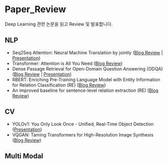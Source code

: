 # Paper_Review
Deep Learning 관련 논문을 읽고 Review 및 발표합니다.

## NLP
- Seq2Seq Attention: Neural Machine Translation by jointly ([Blog Review](https://jjonhwa.github.io/booststudy/2021/09/12/booststudy-paper-Bahdanau_Attention/) | [Presentation](https://github.com/jjonhwa/Paper_Review/blob/main/Seq2seq_Attention.pdf))
- Transformer: Attention is All You Need ([Blog Review](https://jjonhwa.github.io/booststudy/2021/08/19/booststudy-paper-Transformer/))
- Dense Passage Retrieval for Open-Domain Question Answering (ODQA) ([Blog Review](https://jjonhwa.github.io/booststudy/2021/10/19/booststudy-paper-DPR_for_ODQA_Paper_Reading/) | [Presentation](https://github.com/jjonhwa/Paper_Review/blob/main/Dense%20Passage%20Retrieval%20for%20Open-Domain%20Question%20Answering.pdf))
- RBERT: Enriching Pre-Training Language Model with Entity Information for Relation Classification (RE) ([Blog Review](https://jjonhwa.github.io/booststudy/2022/02/13/booststudy-paper-RBERT/))
- An improved baseline for sentence-level relation extraction (RE) ([Blog Review](https://jjonhwa.github.io/booststudy/2022/02/17/booststudy-paper-Improved_Baseline/))

## CV
- YOLOv1: You Only Look Once - Unified, Real-Time Object Detection ([Presentation](https://github.com/jjonhwa/Paper_Review/blob/main/YOLOv1_Paper_Review.pdf)) 
- VQGAN: Taming Transformers for High-Resolution Image Synthesis ([Blog Review](https://jjonhwa.github.io/booststudy/2021/12/24/booststudy-paper-VQGAN/))

## Multi Modal
